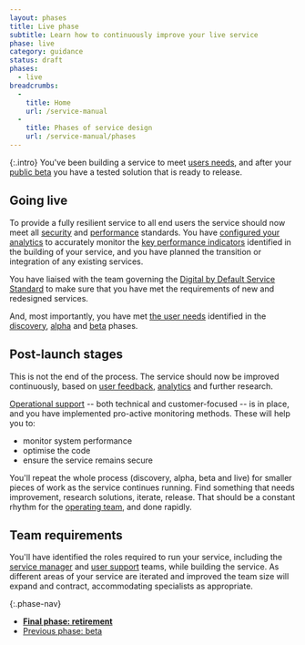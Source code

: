 ```yaml
---
layout: phases
title: Live phase
subtitle: Learn how to continuously improve your live service
phase: live
category: guidance
status: draft
phases:
  - live
breadcrumbs:
  -
    title: Home
    url: /service-manual
  -
    title: Phases of service design
    url: /service-manual/phases
---
```


{:.intro}
You've been building a service to meet [users needs](/service-manual/user-centred-design/user-needs.html), and after your [public beta](/service-manual/phases/beta.html) you have a tested solution that is ready to release.

## Going live

To provide a fully resilient service to all end users the service should now meet all [security](/service-manual/making-software/information-security.html) and [performance](/service-manual/measurement) standards. You have [configured your analytics](/service-manual/making-software/analytics-tools.html) to accurately monitor the [key performance indicators](/service-manual/measurement) identified in the building of your service, and you have planned the transition or integration of any existing services.

You have liaised with the team governing the [Digital by Default Service Standard](/service-manual/digital-by-default) to make sure that you have met the requirements of new and redesigned services.

And, most importantly, you have met [the user needs](/service-manual/user-centred-design/user-needs.html) identified in the [discovery](/service-manual/phases/discovery.html), [alpha](/service-manual/phases/alpha.html) and [beta](/service-manual/phases/beta.html) phases.

## Post-launch stages

This is not the end of the process. The service should now be improved continuously, based on [user feedback](/service-manual/operations/helpdesk.html), [analytics](/service-manual/operations/monitoring.html) and further research.

[Operational support](/service-manual/operations) -- both technical and customer-focused -- is in place, and you have implemented pro-active monitoring methods. These will help you to:

* monitor system performance
* optimise the code
* ensure the service remains secure

You'll repeat the whole process (discovery, alpha, beta and live) for smaller pieces of work as the service continues running. Find something that needs improvement, research solutions, iterate, release. That should be a constant rhythm for the [operating team](/service-manual/the-team), and done rapidly.

## Team requirements

You'll have identified the roles required to run your service, including the [service manager](/service-manual/the-team/service-manager.html) and [user support](/service-manual/operations/managing-user-support.html) teams, while building the service. As different areas of your service are iterated and improved the team size will expand and contract, accommodating specialists as appropriate.

{:.phase-nav}
* **[Final phase: retirement](/service-manual/phases/retirement.html)**
* [Previous phase: beta](/service-manual/phases/beta.html)
